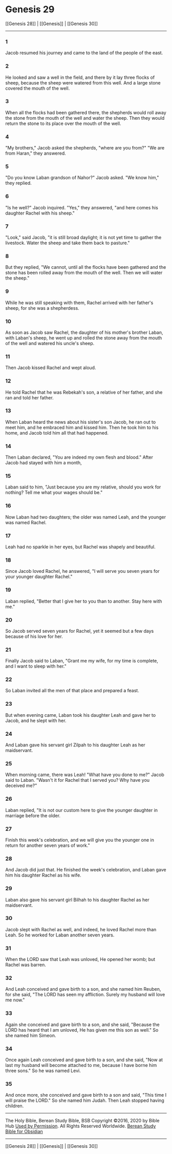 # Genesis 29

[[Genesis 28]] | [[Genesis]] | [[Genesis 30]]

---

### 1
Jacob resumed his journey and came to the land of the people of the east.

### 2
He looked and saw a well in the field, and there by it lay three flocks of sheep, because the sheep were watered from this well. And a large stone covered the mouth of the well.

### 3
When all the flocks had been gathered there, the shepherds would roll away the stone from the mouth of the well and water the sheep. Then they would return the stone to its place over the mouth of the well.

### 4
"My brothers," Jacob asked the shepherds, "where are you from?" "We are from Haran," they answered.

### 5
"Do you know Laban grandson of Nahor?" Jacob asked. "We know him," they replied.

### 6
"Is he well?" Jacob inquired. "Yes," they answered, "and here comes his daughter Rachel with his sheep."

### 7
"Look," said Jacob, "it is still broad daylight; it is not yet time to gather the livestock. Water the sheep and take them back to pasture."

### 8
But they replied, "We cannot, until all the flocks have been gathered and the stone has been rolled away from the mouth of the well. Then we will water the sheep."

### 9
While he was still speaking with them, Rachel arrived with her father's sheep, for she was a shepherdess.

### 10
As soon as Jacob saw Rachel, the daughter of his mother's brother Laban, with Laban's sheep, he went up and rolled the stone away from the mouth of the well and watered his uncle's sheep.

### 11
Then Jacob kissed Rachel and wept aloud.

### 12
He told Rachel that he was Rebekah's son, a relative of her father, and she ran and told her father.

### 13
When Laban heard the news about his sister's son Jacob, he ran out to meet him, and he embraced him and kissed him. Then he took him to his home, and Jacob told him all that had happened.

### 14
Then Laban declared, "You are indeed my own flesh and blood." After Jacob had stayed with him a month,

### 15
Laban said to him, "Just because you are my relative, should you work for nothing? Tell me what your wages should be."

### 16
Now Laban had two daughters; the older was named Leah, and the younger was named Rachel.

### 17
Leah had no sparkle in her eyes, but Rachel was shapely and beautiful.

### 18
Since Jacob loved Rachel, he answered, "I will serve you seven years for your younger daughter Rachel."

### 19
Laban replied, "Better that I give her to you than to another. Stay here with me."

### 20
So Jacob served seven years for Rachel, yet it seemed but a few days because of his love for her.

### 21
Finally Jacob said to Laban, "Grant me my wife, for my time is complete, and I want to sleep with her."

### 22
So Laban invited all the men of that place and prepared a feast.

### 23
But when evening came, Laban took his daughter Leah and gave her to Jacob, and he slept with her.

### 24
And Laban gave his servant girl Zilpah to his daughter Leah as her maidservant.

### 25
When morning came, there was Leah! "What have you done to me?" Jacob said to Laban. "Wasn't it for Rachel that I served you? Why have you deceived me?"

### 26
Laban replied, "It is not our custom here to give the younger daughter in marriage before the older.

### 27
Finish this week's celebration, and we will give you the younger one in return for another seven years of work."

### 28
And Jacob did just that. He finished the week's celebration, and Laban gave him his daughter Rachel as his wife.

### 29
Laban also gave his servant girl Bilhah to his daughter Rachel as her maidservant.

### 30
Jacob slept with Rachel as well, and indeed, he loved Rachel more than Leah. So he worked for Laban another seven years.

### 31
When the LORD saw that Leah was unloved, He opened her womb; but Rachel was barren.

### 32
And Leah conceived and gave birth to a son, and she named him Reuben, for she said, "The LORD has seen my affliction. Surely my husband will love me now."

### 33
Again she conceived and gave birth to a son, and she said, "Because the LORD has heard that I am unloved, He has given me this son as well." So she named him Simeon.

### 34
Once again Leah conceived and gave birth to a son, and she said, "Now at last my husband will become attached to me, because I have borne him three sons." So he was named Levi.

### 35
And once more, she conceived and gave birth to a son and said, "This time I will praise the LORD." So she named him Judah. Then Leah stopped having children.

---

The Holy Bible, Berean Study Bible, BSB
Copyright ©2016, 2020 by Bible Hub
[Used by Permission](https://berean.bible/terms.htm). All Rights Reserved Worldwide.
[Berean Study Bible for Obsidian](https://github.com/gapmiss/berean-study-bible-for-obsidian)

---

[[Genesis 28]] | [[Genesis]] | [[Genesis 30]]

